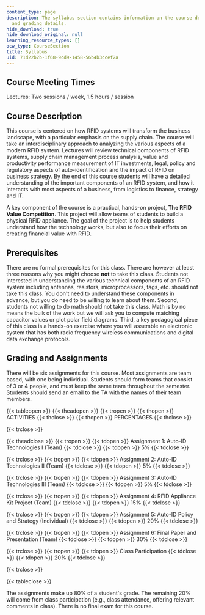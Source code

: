 ```yaml
---
content_type: page
description: The syllabus section contains information on the course description,  prerequisites
  and grading details.
hide_download: true
hide_download_original: null
learning_resource_types: []
ocw_type: CourseSection
title: Syllabus
uid: 71d22b2b-1f68-9cd9-1458-56b4b3ccef2a
---
```


Course Meeting Times
--------------------

Lectures: Two sessions / week, 1.5 hours / session

Course Description
------------------

This course is centered on how RFID systems will transform the business landscape, with a particular emphasis on the supply chain. The course will take an interdisciplinary approach to analyzing the various aspects of a modern RFID system. Lectures will review technical components of RFID systems, supply chain management process analysis, value and productivity performance measurement of IT investments, legal, policy and regulatory aspects of auto-identification and the impact of RFID on business strategy. By the end of this course students will have a detailed understanding of the important components of an RFID system, and how it interacts with most aspects of a business, from logistics to finance, strategy and IT.

A key component of the course is a practical, hands-on project, **The RFID Value Competition**. This project will allow teams of students to build a physical RFID appliance. The goal of the project is to help students understand how the technology works, but also to focus their efforts on creating financial value with RFID.

Prerequisites
-------------

There are no formal prerequisites for this class. There are however at least three reasons why you might choose **not** to take this class. Students not interested in understanding the various technical components of an RFID system including antennas, resistors, microprocessors, tags, etc. should not take this class. You don't need to understand these components in advance, but you do need to be willing to learn about them. Second, students not willing to do math should not take this class. Math is by no means the bulk of the work but we will ask you to compute matching capacitor values or plot polar field diagrams. Third, a key pedagogical piece of this class is a hands-on exercise where you will assemble an electronic system that has both radio frequency wireless communications and digital data exchange protocols.

Grading and Assignments
-----------------------

There will be six assignments for this course. Most assignments are team based, with one being individual. Students should form teams that consist of 3 or 4 people, and must keep the same team throughout the semester. Students should send an email to the TA with the names of their team members.

{{< tableopen >}}
{{< theadopen >}}
{{< tropen >}}
{{< thopen >}}
ACTIVITIES
{{< thclose >}}
{{< thopen >}}
PERCENTAGES
{{< thclose >}}

{{< trclose >}}

{{< theadclose >}}
{{< tropen >}}
{{< tdopen >}}
Assignment 1: Auto-ID Technologies I (Team)
{{< tdclose >}}
{{< tdopen >}}
5%
{{< tdclose >}}

{{< trclose >}}
{{< tropen >}}
{{< tdopen >}}
Assignment 2: Auto-ID Technologies II (Team)
{{< tdclose >}}
{{< tdopen >}}
5%
{{< tdclose >}}

{{< trclose >}}
{{< tropen >}}
{{< tdopen >}}
Assignment 3: Auto-ID Technologies III (Team)
{{< tdclose >}}
{{< tdopen >}}
5%
{{< tdclose >}}

{{< trclose >}}
{{< tropen >}}
{{< tdopen >}}
Assignment 4: RFID Appliance Kit Project (Team)
{{< tdclose >}}
{{< tdopen >}}
15%
{{< tdclose >}}

{{< trclose >}}
{{< tropen >}}
{{< tdopen >}}
Assignment 5: Auto-ID Policy and Strategy (Individual)
{{< tdclose >}}
{{< tdopen >}}
20%
{{< tdclose >}}

{{< trclose >}}
{{< tropen >}}
{{< tdopen >}}
Assignment 6: Final Paper and Presentation (Team)
{{< tdclose >}}
{{< tdopen >}}
30%
{{< tdclose >}}

{{< trclose >}}
{{< tropen >}}
{{< tdopen >}}
Class Participation
{{< tdclose >}}
{{< tdopen >}}
20%
{{< tdclose >}}

{{< trclose >}}

{{< tableclose >}}

  

The assignments make up 80% of a student's grade. The remaining 20% will come from class participation (e.g., class attendance, offering relevant comments in class). There is no final exam for this course.